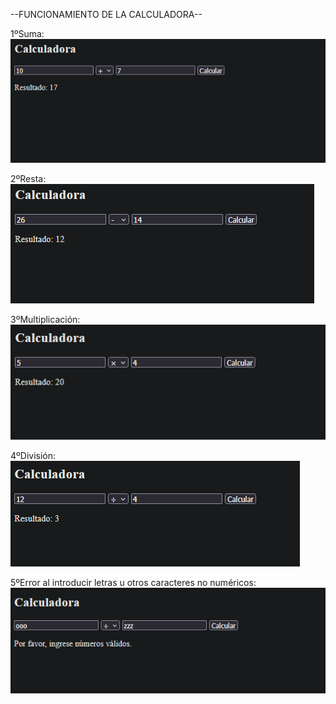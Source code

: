 --FUNCIONAMIENTO DE LA CALCULADORA--

1ºSuma: 
![Calculadora funciomando](img_calculadora/suma.png)

2ºResta:
![Calculadora funciomando](img_calculadora/resta.png)

3ºMultiplicación: 
![Calculadora funciomando](img_calculadora/multi.png)

4ºDivisión:
![Calculadora funciomando](img_calculadora/divi.png)

5ºError al introducir letras u otros caracteres no numéricos: 
![Calculadora funciomando](img_calculadora/letras.png)
